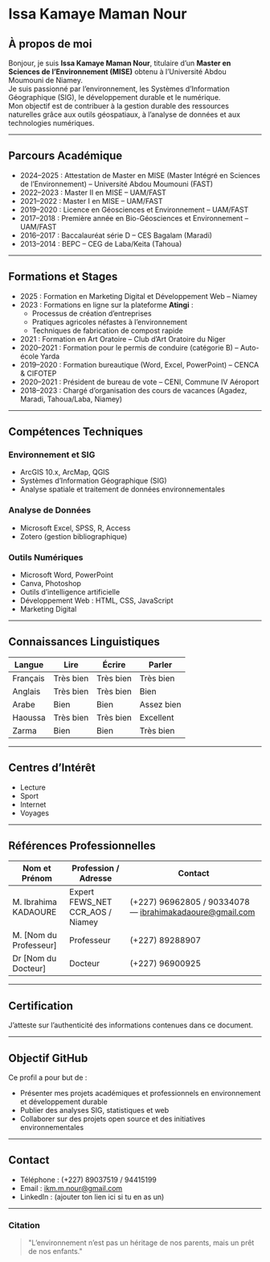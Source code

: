 # Issa Kamaye Maman Nour

## À propos de moi

Bonjour, je suis **Issa Kamaye Maman Nour**, titulaire d’un **Master en Sciences de l’Environnement (MISE)** obtenu à l’Université Abdou Moumouni de Niamey.  
Je suis passionné par l’environnement, les Systèmes d’Information Géographique (SIG), le développement durable et le numérique.  
Mon objectif est de contribuer à la gestion durable des ressources naturelles grâce aux outils géospatiaux, à l’analyse de données et aux technologies numériques.

---

## Parcours Académique
- 2024–2025 : Attestation de Master en MISE (Master Intégré en Sciences de l’Environnement) – Université Abdou Moumouni (FAST)  
- 2022–2023 : Master II en MISE – UAM/FAST  
- 2021–2022 : Master I en MISE – UAM/FAST  
- 2019–2020 : Licence en Géosciences et Environnement – UAM/FAST  
- 2017–2018 : Première année en Bio-Géosciences et Environnement – UAM/FAST  
- 2016–2017 : Baccalauréat série D – CES Bagalam (Maradi)  
- 2013–2014 : BEPC – CEG de Laba/Keita (Tahoua)

---

## Formations et Stages

- 2025 : Formation en Marketing Digital et Développement Web – Niamey  
- 2023 : Formations en ligne sur la plateforme **Atingi**  :
  - Processus de création d’entreprises  
  - Pratiques agricoles néfastes à l’environnement  
  - Techniques de fabrication de compost rapide  
- 2021 : Formation en Art Oratoire – Club d’Art Oratoire du Niger  
- 2020–2021 : Formation pour le permis de conduire (catégorie B) – Auto-école Yarda  
- 2019–2020 : Formation bureautique (Word, Excel, PowerPoint) – CENCA & CIFOTEP  
- 2020–2021 : Président de bureau de vote – CENI, Commune IV Aéroport  
- 2018–2023 : Chargé d’organisation des cours de vacances (Agadez, Maradi, Tahoua/Laba, Niamey)

---

## Compétences Techniques

### Environnement et SIG
- ArcGIS 10.x, ArcMap, QGIS  
- Systèmes d’Information Géographique (SIG)  
- Analyse spatiale et traitement de données environnementales  

### Analyse de Données
- Microsoft Excel, SPSS, R, Access  
- Zotero (gestion bibliographique)  

### Outils Numériques
- Microsoft Word, PowerPoint  
- Canva, Photoshop  
- Outils d’intelligence artificielle  
- Développement Web : HTML, CSS, JavaScript  
- Marketing Digital  

---

## Connaissances Linguistiques

| Langue | Lire | Écrire | Parler |
|---------|-------|--------|--------|
| Français | Très bien | Très bien | Très bien |
| Anglais | Très bien | Très bien | Bien |
| Arabe | Bien | Bien | Assez bien |
| Haoussa | Très bien | Très bien | Excellent |
| Zarma | Bien | Bien | Très bien |

---

## Centres d’Intérêt
- Lecture  
- Sport  
- Internet  
- Voyages  

---

## Références Professionnelles

| Nom et Prénom | Profession / Adresse | Contact |
|----------------|----------------------|----------|
| M. Ibrahima KADAOURE | Expert FEWS_NET CCR_AOS / Niamey | (+227) 96962805 / 90334078 — ibrahimakadaoure@gmail.com |
| M. [Nom du Professeur] | Professeur | (+227) 89288907 |
| Dr [Nom du Docteur] | Docteur | (+227) 96900925 |

---

## Certification
J’atteste sur l’authenticité des informations contenues dans ce document.

---

## Objectif GitHub
Ce profil a pour but de :  
- Présenter mes projets académiques et professionnels en environnement et développement durable  
- Publier des analyses SIG, statistiques et web  
- Collaborer sur des projets open source et des initiatives environnementales  

---

## Contact
- Téléphone : (+227) 89037519 / 94415199  
- Email : ikm.m.nour@gmail.com  
- LinkedIn : (ajouter ton lien ici si tu en as un)

---

### Citation
> "L’environnement n’est pas un héritage de nos parents, mais un prêt de nos enfants."
